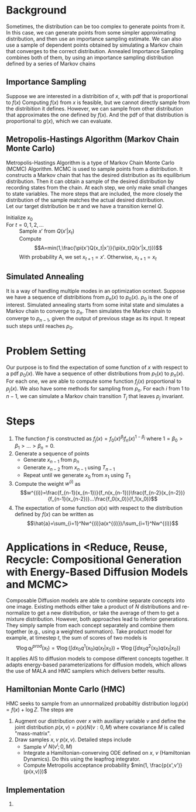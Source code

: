 # Background
Sometimes, the distribution can be too complex to generate points from it. In this case, we can generate points from some simpler approximating distribution, and then use an 
importance sampling estimate. We can also use a sample of dependent points obtained by simulating a Markov chain that converges to the correct distribution. Annealed Importance 
Sampling combines both of them, by using an importance sampling distribution defined by a series of Markov chains
## Importance Sampling
Suppose we are interested in a distribition of $x$, with pdf that is proportional to $f(x)$ Computing $f(x)$ from $x$ is feasible, but we cannot directly sample from the distribition
 it defines. However, we can sample from other distribution that approximates the one defined by $f(x)$. And the pdf of that distribution is proportional to $g(x)$, which we can evaluate.
## Metropolis-Hastings Algorithm (Markov Chain Monte Carlo)
Metropolis-Hastings Algorithm is a type of Markov Chain Monte Carlo (MCMC) Algorithm. MCMC is used to sample points from a distribution. It constructs a Markov chain that has the desired distribution as its equilibrium distribution. Then it can obtain a sample of the desired distribution by recording states from the chain. At each step, we only make small changes to state variables. The more steps that are included, the more closely the distribution of the sample matches the actual desired distribution.\
Let our target distribution be $\pi$ and we have a transition kernel $Q$.

Initialize $x_0$\
For $t=0,1,2,...$\
$\qquad$ Sample $x'$ from $Q(x'|x_t)$\
$\qquad$ Compute\
$$A=min(1,\frac{\pi(x')Q(x_t|x')}{\pi(x_t)Q(x'|x_t)})$$
$\qquad$ With probability A, we set $x_{t+1}=x'$. Otherwise, $x_{t+1}=x_t$

## Simulated Annealing
It is a way of handling multiple modes in an optimization ocntext. Suppose we have a sequence of distribitions from $p_n(x)$ to $p_0(x)$. $p_0$ is the one of interest. Simulated annealing starts from some inital state and simulates a Markov chain to converge to $p_n$. Then simulates the Markov chain to converge to $p_{n-1}$, given the output of previous stage as its input. It repeat such steps until reaches $p_0$.
# Problem Setting
Our purpose is to find the expectation of some function of $x$ with respect to a pdf $p_0(x)$. We have a sequence of other distributions from $p_1(x)$ to $p_n(x)$. For each one, we are able to compute some function $f_j(x)$ proportional to $p_j(x)$. We also have some methods for sampling from $p_n$. For each $i$ from 1 to $n-1$, we can simulate a Markov chain transition $T_j$ that leaves $p_j$ invariant.
# Steps
1. The function $f$ is constructed as $f_j(x)=f_0(x)^{\beta_j}f_n(x)^{1-\beta_j}$ where $1=\beta_0>\beta_1>...>\beta_n=0$.
2. Generate a sequence of points
   - Generate $x_{n-1}$ from $p_n$
   - Generate $x_{n-2}$ from $x_{n-1}$ using $T_{n-1}$
   - Repeat until we generate $x_0$ from $x_1$ using $T_1$
3. Compute the weight $w^{(i)}$ as \
$$w^{(i)}=\frac{f_{n-1}(x_{n-1})}{f_n(x_{n-1})}\frac{f_{n-2}(x_{n-2})}{f_{n-1}(x_{n-2})}...\frac{f_0(x_0)}{f_1(x_0)}$$
4. The expectation of some function $a(x)$ with respect to the distribution defined by $f(x)$ can be written as\
$$\hat{a}=\sum_{i=1}^Nw^{(i)}a(x^{(i)})/\sum_{i=1}^Nw^{(i)}$$
# Applications in <Reduce, Reuse, Recycle: Compositional Generation with Energy-Based Diffusion Models and MCMC>
Composable Diffusion models are able to combine separate concepts into one image. Existing methods either take a product of $N$ distributions and re-normalize to get a new distribution, or take the average of them to get a mixture distribution. However, both approaches lead to inferior generations. They simply sample from each concept separately and combine them together (e.g., using a weighted summation). Take product model for example, at timestep $t$, the sum of scores of two models is\
$$\nabla\log q_t^{prod}(x_t)=\nabla\log(\int dx_0q^1(x_0)q(x_t|x_0))+\nabla\log(\int dx_0q^2(x_0)q(x_t|x_0))$$
It applies AIS to diffusion models to compose different concepts together. It adapts energy-based parameterizations for diffusion models, which allows the use of MALA and HMC samplers which delivers better results.
## Hamiltonian Monte Carlo (HMC)
HMC seeks to sample from an unnormalized probabiltiy distribution $\log p(x)=f(x)+\log Z$. The steps are
1. Augment our distribution over $x$ with auxiliary variable $v$ and define the joint distribution $p(x,v)=p(x)N(v:0,M)$ where covariance $M$ is called "mass-matrix".
2. Draw samples $x,v~p(x,v)$. Detailed steps include
   - Sample $v^i~N(v^i;0,M)$
   - Integrate a Hamiltonian-converving ODE defined on $x$, $v$ (Hamiltonian Dynamics). Do this using the leapfrog integrator.
   - Compute Metropolis acceptance probability $min(1, \frac{p(x',v')}{p(x,v)})$ 
## Implementation
1. 
